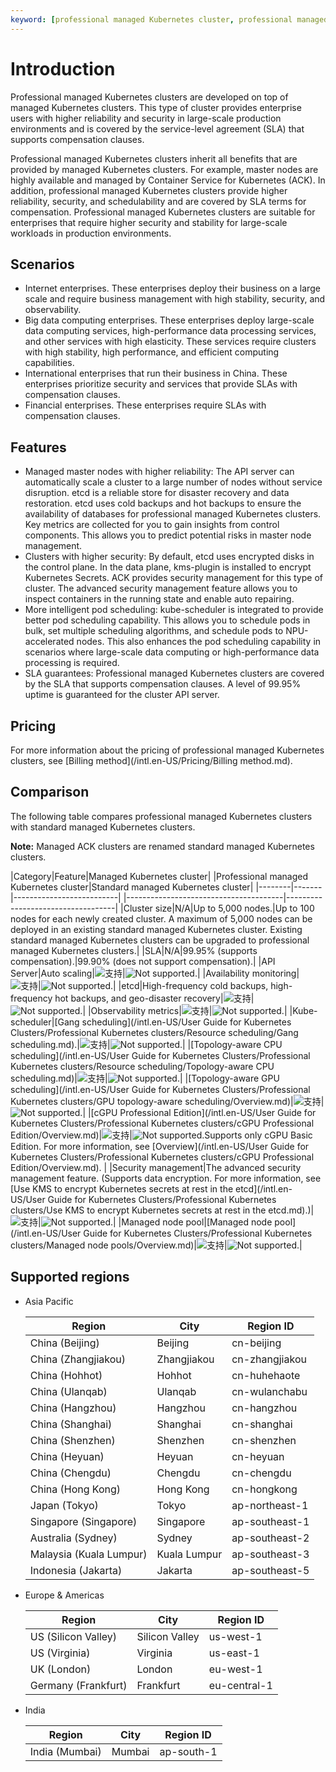 ```yaml
---
keyword: [professional managed Kubernetes cluster, professional managed Kubernetes cluster, introduction to professional managed Kubernetes clusters]
---
```


# Introduction

Professional managed Kubernetes clusters are developed on top of managed Kubernetes clusters. This type of cluster provides enterprise users with higher reliability and security in large-scale production environments and is covered by the service-level agreement \(SLA\) that supports compensation clauses.

Professional managed Kubernetes clusters inherit all benefits that are provided by managed Kubernetes clusters. For example, master nodes are highly available and managed by Container Service for Kubernetes \(ACK\). In addition, professional managed Kubernetes clusters provide higher reliability, security, and schedulability and are covered by SLA terms for compensation. Professional managed Kubernetes clusters are suitable for enterprises that require higher security and stability for large-scale workloads in production environments.

## Scenarios

-   Internet enterprises. These enterprises deploy their business on a large scale and require business management with high stability, security, and observability.
-   Big data computing enterprises. These enterprises deploy large-scale data computing services, high-performance data processing services, and other services with high elasticity. These services require clusters with high stability, high performance, and efficient computing capabilities.
-   International enterprises that run their business in China. These enterprises prioritize security and services that provide SLAs with compensation clauses.
-   Financial enterprises. These enterprises require SLAs with compensation clauses.

## Features

-   Managed master nodes with higher reliability: The API server can automatically scale a cluster to a large number of nodes without service disruption. etcd is a reliable store for disaster recovery and data restoration. etcd uses cold backups and hot backups to ensure the availability of databases for professional managed Kubernetes clusters. Key metrics are collected for you to gain insights from control components. This allows you to predict potential risks in master node management.
-   Clusters with higher security: By default, etcd uses encrypted disks in the control plane. In the data plane, kms-plugin is installed to encrypt Kubernetes Secrets. ACK provides security management for this type of cluster. The advanced security management feature allows you to inspect containers in the running state and enable auto repairing.
-   More intelligent pod scheduling: kube-scheduler is integrated to provide better pod scheduling capability. This allows you to schedule pods in bulk, set multiple scheduling algorithms, and schedule pods to NPU-accelerated nodes. This also enhances the pod scheduling capability in scenarios where large-scale data computing or high-performance data processing is required.
-   SLA guarantees: Professional managed Kubernetes clusters are covered by the SLA that supports compensation clauses. A level of 99.95% uptime is guaranteed for the cluster API server.

## Pricing

For more information about the pricing of professional managed Kubernetes clusters, see [Billing method](/intl.en-US/Pricing/Billing method.md).

## Comparison

The following table compares professional managed Kubernetes clusters with standard managed Kubernetes clusters.

**Note:** Managed ACK clusters are renamed standard managed Kubernetes clusters.

|Category|Feature|Managed Kubernetes cluster|
|Professional managed Kubernetes cluster|Standard managed Kubernetes cluster|
|--------|-------|--------------------------|
|---------------------------------------|-----------------------------------|
|Cluster size|N/A|Up to 5,000 nodes.|Up to 100 nodes for each newly created cluster. A maximum of 5,000 nodes can be deployed in an existing standard managed Kubernetes cluster. Existing standard managed Kubernetes clusters can be upgraded to professional managed Kubernetes clusters.|
|SLA|N/A|99.95% \(supports compensation\).|99.90% \(does not support compensation\).|
|API Server|Auto scaling|![支持](https://static-aliyun-doc.oss-accelerate.aliyuncs.com/assets/img/en-US/2912887161/p232205.png)|![Not supported.](https://static-aliyun-doc.oss-accelerate.aliyuncs.com/assets/img/en-US/2912887161/p232208.png)|
|Availability monitoring|![支持](https://static-aliyun-doc.oss-accelerate.aliyuncs.com/assets/img/en-US/2912887161/p232205.png)|![Not supported.](https://static-aliyun-doc.oss-accelerate.aliyuncs.com/assets/img/en-US/2912887161/p232208.png)|
|etcd|High-frequency cold backups, high-frequency hot backups, and geo-disaster recovery|![支持](https://static-aliyun-doc.oss-accelerate.aliyuncs.com/assets/img/en-US/2912887161/p232205.png)|![Not supported.](https://static-aliyun-doc.oss-accelerate.aliyuncs.com/assets/img/en-US/2912887161/p232208.png)|
|Observability metrics|![支持](https://static-aliyun-doc.oss-accelerate.aliyuncs.com/assets/img/en-US/2912887161/p232205.png)|![Not supported.](https://static-aliyun-doc.oss-accelerate.aliyuncs.com/assets/img/en-US/2912887161/p232208.png)|
|Kube-scheduler|[Gang scheduling](/intl.en-US/User Guide for Kubernetes Clusters/Professional Kubernetes clusters/Resource scheduling/Gang scheduling.md).|![支持](https://static-aliyun-doc.oss-accelerate.aliyuncs.com/assets/img/en-US/2912887161/p232205.png)|![Not supported.](https://static-aliyun-doc.oss-accelerate.aliyuncs.com/assets/img/en-US/2912887161/p232208.png)|
|[Topology-aware CPU scheduling](/intl.en-US/User Guide for Kubernetes Clusters/Professional Kubernetes clusters/Resource scheduling/Topology-aware CPU scheduling.md)|![支持](https://static-aliyun-doc.oss-accelerate.aliyuncs.com/assets/img/en-US/2912887161/p232205.png)|![Not supported.](https://static-aliyun-doc.oss-accelerate.aliyuncs.com/assets/img/en-US/2912887161/p232208.png)|
|[Topology-aware GPU scheduling](/intl.en-US/User Guide for Kubernetes Clusters/Professional Kubernetes clusters/GPU topology-aware scheduling/Overview.md)|![支持](https://static-aliyun-doc.oss-accelerate.aliyuncs.com/assets/img/en-US/2912887161/p232205.png)|![Not supported.](https://static-aliyun-doc.oss-accelerate.aliyuncs.com/assets/img/en-US/2912887161/p232208.png)|
|[cGPU Professional Edition](/intl.en-US/User Guide for Kubernetes Clusters/Professional Kubernetes clusters/cGPU Professional Edition/Overview.md)|![支持](https://static-aliyun-doc.oss-accelerate.aliyuncs.com/assets/img/en-US/2912887161/p232205.png)|![Not supported.](https://static-aliyun-doc.oss-accelerate.aliyuncs.com/assets/img/en-US/2912887161/p232208.png)Supports only cGPU Basic Edition. For more information, see [Overview](/intl.en-US/User Guide for Kubernetes Clusters/Professional Kubernetes clusters/cGPU Professional Edition/Overview.md). |
|Security management|The advanced security management feature. \(Supports data encryption. For more information, see [Use KMS to encrypt Kubernetes secrets at rest in the etcd](/intl.en-US/User Guide for Kubernetes Clusters/Professional Kubernetes clusters/Use KMS to encrypt Kubernetes secrets at rest in the etcd.md).\)|![支持](https://static-aliyun-doc.oss-accelerate.aliyuncs.com/assets/img/en-US/2912887161/p232205.png)|![Not supported.](https://static-aliyun-doc.oss-accelerate.aliyuncs.com/assets/img/en-US/2912887161/p232208.png)|
|Managed node pool|[Managed node pool](/intl.en-US/User Guide for Kubernetes Clusters/Professional Kubernetes clusters/Managed node pools/Overview.md)|![支持](https://static-aliyun-doc.oss-accelerate.aliyuncs.com/assets/img/en-US/2912887161/p232205.png)|![Not supported.](https://static-aliyun-doc.oss-accelerate.aliyuncs.com/assets/img/en-US/2912887161/p232208.png)|

## Supported regions

-   Asia Pacific

    |Region|City|Region ID|
    |------|----|---------|
    |China \(Beijing\)|Beijing|cn-beijing|
    |China \(Zhangjiakou\)|Zhangjiakou|cn-zhangjiakou|
    |China \(Hohhot\)|Hohhot|cn-huhehaote|
    |China \(Ulanqab\)|Ulanqab|cn-wulanchabu|
    |China \(Hangzhou\)|Hangzhou|cn-hangzhou|
    |China \(Shanghai\)|Shanghai|cn-shanghai|
    |China \(Shenzhen\)|Shenzhen|cn-shenzhen|
    |China \(Heyuan\)|Heyuan|cn-heyuan|
    |China \(Chengdu\)|Chengdu|cn-chengdu|
    |China \(Hong Kong\)|Hong Kong|cn-hongkong|
    |Japan \(Tokyo\)|Tokyo|ap-northeast-1|
    |Singapore \(Singapore\)|Singapore|ap-southeast-1|
    |Australia \(Sydney\)|Sydney|ap-southeast-2|
    |Malaysia \(Kuala Lumpur\)|Kuala Lumpur|ap-southeast-3|
    |Indonesia \(Jakarta\)|Jakarta|ap-southeast-5|

-   Europe & Americas

    |Region|City|Region ID|
    |------|----|---------|
    |US \(Silicon Valley\)|Silicon Valley|us-west-1|
    |US \(Virginia\)|Virginia|us-east-1|
    |UK \(London\)|London|eu-west-1|
    |Germany \(Frankfurt\)|Frankfurt|eu-central-1|

-   India

    |Region|City|Region ID|
    |------|----|---------|
    |India \(Mumbai\)|Mumbai|ap-south-1|


